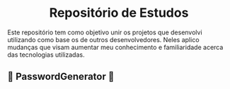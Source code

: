 <h1 align="center"> Repositório de Estudos</h1>

Este repositório tem como objetivo unir os projetos que desenvolvi utilizando como base os de outros desenvolvedores. Neles aplico mudanças que visam aumentar meu conhecimento e familiaridade acerca das tecnologias utilizadas.

<h2 align="left" font-size: 20> 🔐 PasswordGenerator 🔐</h1>
